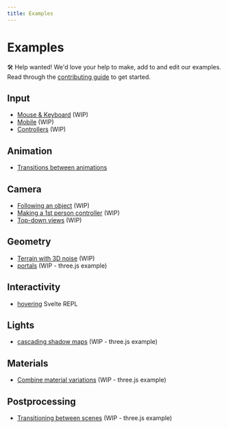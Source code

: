 ```yaml
---
title: Examples
---
```


# Examples

🛠️ Help wanted! We'd love your help to make, add to and edit our examples. Read through the [contributing guide](https://github.com/threlte/threlte/blob/main/CONTRIBUTING.md) to get started.

## Input

- [Mouse & Keyboard](./examples/template) (WIP)
- [Mobile](./examples/template) (WIP)
- [Controllers](./examples/template) (WIP)

## Animation

- [Transitions between animations](./animation-blending.md)

## Camera

- [Following an object](./examples/template) (WIP)
- [Making a 1st person controller](./examples/template) (WIP)
- [Top-down views](./examples/template) (WIP)

## Geometry

- [Terrain with 3D noise](./terrain.md) (WIP)
- [portals](https://threejs.org/examples/#webgl_portal) (WIP - three.js example)

## Interactivity

- [hovering](https://svelte.dev/repl/bcb9474112ca440cb3c1f67e74250bcf?version=3.46.2) Svelte REPL

## Lights

- [cascading shadow maps](https://threejs.org/examples/#webgl_shadowmap_csm) (WIP - three.js example)

## Materials

- [Combine material variations](https://threejs.org/examples/?q=material#webgl_materials_variations_toon) (WIP - three.js example)

## Postprocessing

- [Transitioning between scenes](https://threejs.org/examples/?q=postprocess#webgl_postprocessing_crossfade) (WIP - three.js example)
